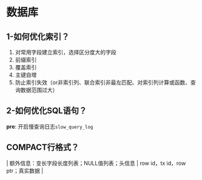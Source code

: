 # 数据库
## 1-如何优化索引？
1. 对常用字段建立索引，选择区分度大的字段
2. 前缀索引
3. 覆盖索引
4. 主键自增
5. 防止索引失效（or非索引列、联合索引非最左匹配、对索引列计算或函数、查询数据范围过大）

## 2-如何优化SQL语句？
__pre__: 开启慢查询日志```slow_query_log```

## COMPACT行格式？
| 额外信息：变长字段长度列表；NULL值列表；头信息 | row id，tx id，row ptr；真实数据 |
